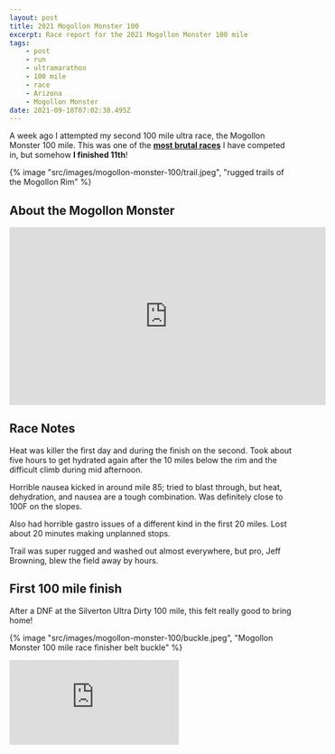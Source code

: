 ```yaml
---
layout: post
title: 2021 Mogollon Monster 100
excerpt: Race report for the 2021 Mogollon Monster 100 mile
tags:
    - post
    - run
    - ultramarathon
    - 100 mile
    - race
    - Arizona
    - Mogollon Monster
date: 2021-09-18T07:02:38.495Z
---
```


A week ago I attempted my second 100 mile ultra race, the Mogollon Monster 100 mile. This was one of the **<u>most brutal races</u>** I have competed in, but somehow **I finished 11th**!

{% image "src/images/mogollon-monster-100/trail.jpeg", "rugged trails of the Mogollon Rim" %}

## About the Mogollon Monster

<iframe width="560" height="315" src="https://www.youtube-nocookie.com/embed/HIiR5fmgYLY" title="YouTube video player" frameborder="0" allow="accelerometer; autoplay; clipboard-write; encrypted-media; gyroscope; picture-in-picture" allowfullscreen></iframe>

## Race Notes

Heat was killer the first day and during the finish on the second. Took about five hours to get hydrated again after the 10 miles below the rim and the difficult climb during mid afternoon.

Horrible nausea kicked in around mile 85; tried to blast through, but heat, dehydration, and nausea are a tough combination. Was definitely close to 100F on the slopes.

Also had horrible gastro issues of a different kind in the first 20 miles. Lost about 20 minutes making unplanned stops.

Trail was super rugged and washed out almost everywhere, but pro, Jeff Browning, blew the field away by hours.

## First 100 mile finish

After a DNF at the Silverton Ultra Dirty 100 mile, this felt really good to bring home!

{% image "src/images/mogollon-monster-100/buckle.jpeg", "Mogollon Monster 100 mile race finisher belt buckle" %}

<iframe class="strava activity" frameborder='0' allowtransparency='true' scrolling='no' src='https://www.strava.com/activities/5950424975/embed/4bfbd007527e4c2ee862c679ae5274a9a4e9e1ef'></iframe>
